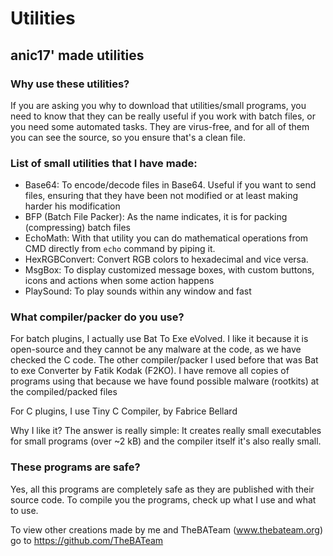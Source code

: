 # Utilities
## anic17' made utilities

### Why use these utilities?

If you are asking you why to download that utilities/small programs, you need to know that they can be really useful if you work with batch files, or you need some automated tasks.
They are virus-free, and for all of them you can see the source, so you ensure that's a clean file.

### List of small utilities that I have made:

* Base64: To encode/decode files in Base64. Useful if you want to send files, ensuring that they have been not modified or at least making harder his modification
* BFP (Batch File Packer): As the name indicates, it is for packing (compressing) batch files
* EchoMath: With that utility you can do mathematical operations from CMD directly from `echo` command by piping it.
* HexRGBConvert: Convert RGB colors to hexadecimal and vice versa.
* MsgBox: To display customized message boxes, with custom buttons, icons and actions when some action happens
* PlaySound: To play sounds within any window and fast




### What compiler/packer do you use?

For batch plugins, I actually use Bat To Exe eVolved. I like it because it is open-source and they cannot be any malware at the code, as we have checked the C code. The other compiler/packer I used before that was Bat to exe Converter by Fatik Kodak (F2KO). I have remove all copies of programs using that because we have found possible malware (rootkits) at the compiled/packed files

For C plugins, I use Tiny C Compiler, by Fabrice Bellard

Why I like it? The answer is really simple: It creates really small executables for small programs (over ~2 kB) and the compiler itself it's also really small.

### These programs are safe?

Yes, all this programs are completely safe as they are published with their source code. To compile you the programs, check up what I use and what to use.


To view other creations made by me and TheBATeam (www.thebateam.org) go to https://github.com/TheBATeam
